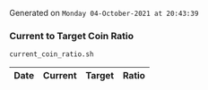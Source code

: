 Generated on `Monday 04-October-2021 at 20:43:39`

### Current to Target Coin Ratio
`current_coin_ratio.sh`

Date|Current|Target|Ratio
---|---|---|---
